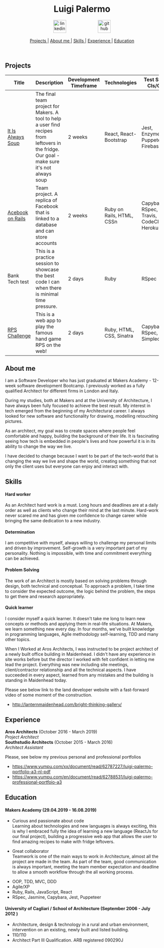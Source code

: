 <h1 align="center">Luigi Palermo</h1>

<div align="center">
<a  href="https://www.linkedin.com/in/luigi-palermo-b09733a0/"><img src="https://www.iconfinder.com/data/icons/free-social-icons/67/linkedin_circle_color-512.png" alt="linkedin" hspace="50" height="42" width="42"></a>
<a  href="https://github.com/l-palermo"><img src="https://cdn0.iconfinder.com/data/icons/octicons/1024/mark-github-512.png" alt="github" hspace="50" height="42" width="42"></a>
</div>

<div align="center">

[Projects ](#projects) | 
[About me ](#about-me) |
[Skills ](#skills) | 
[Experience ](#experience) | 
[Education ](#education)

</div>

<div align='center'>
<a href="https://sourcerer.io/l-palermo"><img src="https://img.shields.io/badge/JavaScript-226%20commits-orange.svg" alt=""></a>
<a href="https://sourcerer.io/l-palermo"><img src="https://img.shields.io/badge/HTML-220%20commits-orange.svg" alt=""></a>
<a href="https://sourcerer.io/l-palermo"><img src="https://img.shields.io/badge/CSS-213%20commits-orange.svg" alt=""></a>
<a href="https://sourcerer.io/l-palermo"><img src="https://img.shields.io/badge/Ruby-129%20commits-orange.svg" alt=""></a>
</div>

## Projects
| Title | Description | Development Timeframe | Technologies | Test Suites CIs/CDs | The code |
|--|--|--|--|--|--|
|<a href="https://it-is-always-soup.firebaseapp.com/">It Is Always Soup</a> | The final team project for Makers. A tool to help a user find recipes from leftovers in the fridge. Our goal - make sure it's not always soup | 2 weeks | React, React-Bootstrap |  Jest, Enzyme, Puppeteer, Firebase | <a href='https://github.com/ajosephides/i.i.a.s'>Github</a>|
|<a href="https://acebook-data-thieves.herokuapp.com/">Acebook on Rails</a> | Team project. A replica of Facebook that is linked to a database and can store accounts | 2 weeks | Ruby on Rails, HTML, CSSn| Capybara, RSpec, Travis, CodeClimate, Heroku | <a href='https://github.com/l-palermo/Acebook---Data-Thieves'>Github</a>|
| Bank Tech test | This is a practice session to showcase the best code I can when there is minimal time pressure. | 2 days | Ruby | RSpec | <a href="https://github.com/l-palermo/Bank-tech-test">Github</a> |
|<a href="https://rps-g.herokuapp.com">RPS Challenge</a>| This is a web app to play the famous hand game RPS on the web! <br> | 2 days | Ruby, HTML, CSS, Sinatra | Capybara, RSpec, Simplecov | <a href="https://github.com/l-palermo/rps-challenge">Github</a>|

## About me

I am a Software Developer who has just graduated at Makers Academy - 12-week software development Bootcamp. I previously worked as a fully qualified Architect for different firms in London and Italy.

During my studies, both at Makers and at the University of Architecture, I have always been fully focused to achieve the best result.
My interest in tech emerged from the beginning of my Architectural career. I always looked for new software and functionality for drawing, modelling retouching pictures.

As an architect, my goal was to create spaces where people feel comfortable and happy, building the background of their life. It is fascinating seeing how tech is embedded in people's lives and how powerful it is in its ability to change the way we live.

I have decided to change because I want to be part of the tech-world that is changing the way we live and shape the world, creating something that not only the client uses but everyone can enjoy and interact with.

## Skills

#### Hard worker

As an Architect hard work is a must. Long hours and deadlines are at a daily order as well as clients who change their mind at the last minute. Hard-work never scared me and has given me confidence to change career while bringing the same dedication to a new industry.

#### Determination

I am competitive with myself, always willing to challenge my personal limits and driven by improvement. 
Self-growth is a very important part of my personality. Nothing is impossible, with time and commitment everything can be achieved.

#### Problem Solving

The work of an Architect is mostly based on solving problems through design, both technical and conceptual.
To approach a problem, I take time to consider the expected outcome, the logic behind the problem, the steps to get there and research appropriately.

#### Quick learner

I consider myself a quick learner. It doesn't take me long to learn new concepts or methods and applying them in real-life situations. 
At Makers, we learn something new every day. In four months, we've built knowledge in programming languages, Agile methodology self-learning, TDD and many other topics. 

When I Worked at Aros Architects, I was instructed to be project architect of a newly built office building in Maidenhead. I didn't have any experience in site works before but the director I worked with felt confident in letting me lead the project. 
Everything was new including site meetings, client/contractor relationship and all the technical aspects.
I have succeeded in every aspect, learned from any mistakes and the building is standing in Maidenhead today.

Please see below link to the land developer website with a fast-forward video of some moment of the construction.

* http://lanternmaidenhead.com/bright-thinking-gallery/

## Experience

**Aros Architects** (October 2016 - March 2019)    
*Project Architect*  
**Southstudio Architects** (October 2015 - March 2016)   
*Architect Assistant* 

Please, see below my previous personal and professional portfolios
* https://www.yumpu.com/xx/document/read/62787227/luigi-palermo-portfolio-a3-nl-pdf
* https://www.yumpu.com/en/document/read/62788531/luigi-palermo-professional-portfoio-a3

## Education

#### Makers Academy (29.04.2019 - 16.08.2019)

* Curious and passionate about code<br>
Learning about technologies and new languages is always exciting, this is why I embraced fully the idea of learning a new language (ReactJs for our final project), building a progressive web app that allows the user to find amazing recipes to make with fridge leftovers.

* Great collaborator <br>
Teamwork is one of the main ways to work in Architecture, almost all the project are made in the team. As part of the team, good communication is always important, meeting the team member expectation and deadline to allow a smooth workflow through the all working process.

- OOP, TDD, MVC, DDD
- Agile/XP
- Ruby, Rails, JavaScript, React
- RSpec, Jasmine, Capybara, Jest, Puppeteer

#### University of Cagliari / School of Architecture (September 2006 - July 2012 )

- Architecture, design & technology in a rural and urban environment, intervention on an existing, newly built and listed building.
- 110/110
- Architect Part III Qualification. ARB registered 090290J
